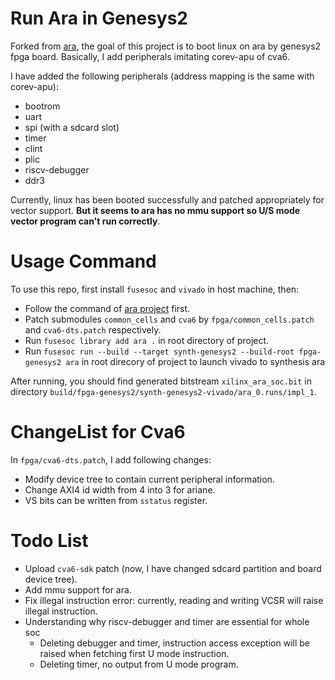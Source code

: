 # Run Ara in Genesys2
Forked from [ara](https://github.com/pulp-platform/ara), the goal of this project is to boot linux on ara by genesys2 fpga board. Basically, I add peripherals imitating corev-apu of cva6.

I have added the following peripherals (address mapping is the same with corev-apu):

* bootrom
* uart
* spi (with a sdcard slot)
* timer
* clint
* plic
* riscv-debugger
* ddr3


Currently, linux has been booted successfully and patched appropriately for vector support. **But it seems to ara has no mmu support so U/S mode vector program can't run correctly**.


# Usage Command
To use this repo, first install `fusesoc` and `vivado` in host machine, then:

* Follow the command of [ara project](https://github.com/pulp-platform/ara) first.
* Patch submodules `common_cells` and `cva6` by `fpga/common_cells.patch` and `cva6-dts.patch` respectively.
* Run `fusesoc library add ara .` in root directory of project.
* Run `fusesoc run --build --target synth-genesys2 --build-root fpga-genesys2 ara` in root direcory of project to launch vivado to synthesis ara

After running, you should find generated bitstream `xilinx_ara_soc.bit` in directory `build/fpga-genesys2/synth-genesys2-vivado/ara_0.runs/impl_1`.

# ChangeList for Cva6
In `fpga/cva6-dts.patch`, I add following changes:

* Modify device tree to contain current peripheral information.
* Change AXI4 id width from 4 into 3 for ariane.
* VS bits can be written from `sstatus` register.


# Todo List
* Upload `cva6-sdk` patch (now, I have changed sdcard partition and board device tree).
* Add mmu support for ara.
* Fix illegal instruction error: currently, reading and writing VCSR will raise illegal instruction.
* Understanding why riscv-debugger and timer are essential for whole soc
  * Deleting debugger and timer, instruction access exception will be raised when fetching first U mode instruction.
  * Deleting timer, no output from U mode program.